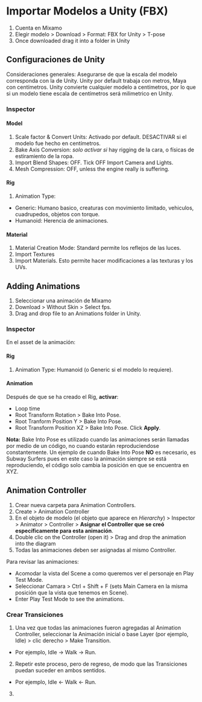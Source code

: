 # Importar Modelos a Unity (FBX)
1. Cuenta en Mixamo
2. Elegir modelo > Download > Format: FBX for Unity > T-pose
3. Once downloaded drag it into a folder in Unity

## Configuraciones de Unity
Consideraciones generales: Asegurarse de que la escala del modelo corresponda con la de Unity. Unity por default trabaja con metros, Maya con centímetros. Unity convierte cualquier modelo a centímetros, por lo que si un modelo tiene escala de centímetros será milimetrico en Unity.

### Inspector
#### Model
1. Scale factor & Convert Units: Activado por default. DESACTIVAR si el modelo fue hecho en centímetros.
2. Bake Axis Conversion: _solo activar si_ hay rigging de la cara, o físicas de estiramiento de la ropa.
3. Import Blend Shapes: OFF. Tick OFF Import Camera and Lights.
4. Mesh Compression: OFF, unless the engine really is suffering.

#### Rig
1. Animation Type:
  - Generic: Humano basico, creaturas con movimiento limitado, vehiculos, cuadrupedos, objetos con torque.
  - Humanoid: Herencia de animaciones.

#### Material
1. Material Creation Mode: Standard permite los reflejos de las luces.
2. Import Textures
3. Import Materials.
Esto permite hacer modificaciones a las texturas y los UVs.

## Adding Animations
1. Seleccionar una animación de Mixamo
2. Download > Without Skin > Select fps.
3. Drag and drop file to an Animations folder in Unity.

### Inspector
En el asset de la animación:
#### Rig
1. Animation Type: Humanoid (o Generic si el modelo lo requiere).

#### Animation
Después de que se ha creado el Rig, **activar**:
- Loop time
- Root Transform Rotation > Bake Into Pose. 
- Root Tranform Position Y > Bake Into Pose.
- Root Transform Position XZ > Bake Into Pose.
Click **Apply**.

**Nota:**
Bake Into Pose es utilizado cuando las animaciones serán llamadas por medio de un código, no cuando estarán reproduciendose constantemente. Un ejemplo de cuando Bake Into Pose **NO** es necesario, es Subway Surfers pues en este caso la animación siempre se está reproduciendo, el código solo cambia la posición en que se encuentra en XYZ. 

## Animation Controller
1. Crear nueva carpeta para Animation Controllers.
2. Create > Animation Controller
3. En el objeto de modelo (el objeto que aparece en _Hierarchy_) > Inspector > Animator > Controller > **Asignar el Controller que se creó específicamente para esta animación**.
4. Double clic on the Controller (open it) > Drag and drop the animation into the diagram
5. Todas las animaciones deben ser asignadas al mismo Controller.

Para revisar las animaciones:
- Acomodar la vista del Scene a como queremos ver el personaje en Play Test Mode.
- Seleccionar Camara > Ctrl + Shift + F (sets Main Camera en la misma posición que la vista que tenemos en Scene).
- Enter Play Test Mode to see the animations.

### Crear Transiciones
1. Una vez que todas las animaciones fueron agregadas al Animation Controller, seleccionar la Animación inicial o base Layer (por ejemplo, Idle) > clic derecho > Make Transition.
  - Por ejemplo, Idle -> Walk -> Run.
2. Repetir este proceso, pero de regreso, de modo que las Transiciones puedan suceder en ambos sentidos.
  - Por ejemplo, Idle <- Walk <- Run.
3. 



